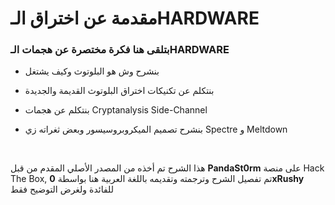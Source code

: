 # مقدمة عن اختراق الـHARDWARE

### بتلقى هنا فكرة مختصرة عن هجمات الـHARDWARE

 - بنشرح وش هو البلوتوث وكيف يشتغل
  
-  بنتكلم عن تكنيكات اختراق البلوتوث القديمة والجديدة
 
 - بنتكلم عن هجمات Cryptanalysis Side-Channel
 
 -  بنشرح تصميم الميكروبروسيسور وبعض ثغراته زي Spectre و Meltdown
   <br>

  هذا الشرح تم أخذه من المصدر الأصلي المقدم من قبل **PandaSt0rm** على منصة Hack The Box,
 تم تفصيل الشرح وترجمته وتقديمه باللغة العربية هنا بواسطة **0xRushy** للفائدة ولغرض التوضيح فقط

